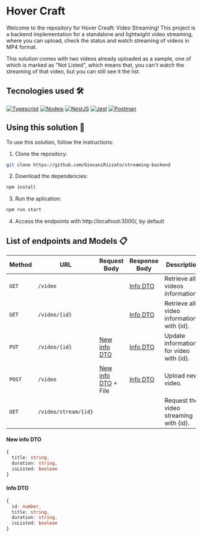 # Hover Craft

Welcome to the repository for Hover Creaft: Video Streaming! This project is a backend implementation for a standalone and lightwight video streaming, where you can upload, check the status and watch streaming of videos in MP4 format.

This solution comes with two videos already uploaded as a sample, one of which is marked as "Not Listed", which means that, you can't watch the streaming of that video, but you can still see it the list.

## Tecnologies used :hammer_and_wrench:

[![Typescript](https://img.shields.io/badge/typescript-%2300273f.svg?style=for-the-badge&logo=typescript&logoColor=white)](https://www.typescriptlang.org/)
[![Nodejs](https://img.shields.io/badge/node.js-%23339933.svg?style=for-the-badge&logo=node.js&logoColor=white)](https://nodejs.org/about)
[![NestJS](https://img.shields.io/badge/nestjs-%23E0234E.svg?style=for-the-badge&logo=nestjs&logoColor=white)](https://docs.nestjs.com/)
[![Jest](https://img.shields.io/badge/jest-%23C21325.svg?style=for-the-badge&logo=jest&logoColor=white&)](https://jestjs.io/)
[![Postman](https://img.shields.io/badge/postman-%23FF6C37.svg?style=for-the-badge&logo=postman&logoColor=white&)](https://www.postman.com/)

## Using this solution :rocket:

To use this solution, follow the instructions:

1. Clone the repository:

  ```bash
  git clone https://github.com/GiovaniRizzato/streaming-backend
  ```
2. Download the dependencies:

  ```bash
  npm install
  ```
3. Run the aplication:

  ```bash
  npm run start
  ```
4. Access the endpoints with http://localhost:3000/, by default

## List of endpoints and Models :clipboard:

| Method  |         URL           |             Request Body             |     Response Body     | Description |
| ------- | --------------------- | ------------------------------------ |---------------------- | ----------- |
| `GET`   | `/video`              |                                      | [Info DTO](#info-dto) | Retrieve all videos informations.|
| `GET`   | `/video/{id}`         |                                      | [Info DTO](#info-dto) | Retrieve all video informations with {id}.|
| `PUT`   | `/video/{id}`         | [New info DTO](#new-info-dto)        | [Info DTO](#info-dto) | Update informations for video with {id}.|
| `POST`  | `/video`              | [New info DTO](#new-info-dto) + File | [Info DTO](#info-dto) | Upload new video.|
| `GET`   | `/video/stream/{id}`  |                                      |                       | Request the video streaming with {id}.|

#### New info DTO
  ```typescript
  {
    title: string,
    duration: string,
    isListed: boolean
  }
  ```

#### Info DTO
  ```typescript
  {
    id: number,
    title: string,
    duration: string,
    isListed: boolean
  }
  ```
